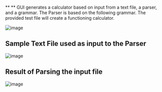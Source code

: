 ** ** GUI generates a calculator based on input from a text file, a parser, and a grammar. The Parser is based on the following grammar. The provided test file will create a functioning calculator.

![image](https://user-images.githubusercontent.com/16492566/83687997-a7723000-a5ba-11ea-8196-9825a59b1f44.png)

## Sample Text File used as input to the Parser

![image](https://user-images.githubusercontent.com/16492566/83688109-dbe5ec00-a5ba-11ea-9dd8-fd9e1a5523a7.png)

## Result of Parsing the input file

![image](https://user-images.githubusercontent.com/16492566/83688333-397a3880-a5bb-11ea-8d38-5c7fc71c6414.png)
